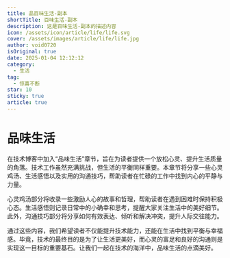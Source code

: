 ```yaml
---
title: 品百味生活-副本
shortTitle: 百味生活-副本
description: 这是百味生活-副本的描述内容
icon: /assets/icon/article/life/life.svg
cover: /assets/images/article/life/life.jpg
author: void0720
isOriginal: true
date: 2025-01-04 12:12:12
category:
  - 生活
tag:
  - 惊喜不断
star: 10
sticky: true
article: true
---
```

# 品味生活
在技术博客中加入“品味生活”章节，旨在为读者提供一个放松心灵、提升生活质量的角落。技术工作虽然充满挑战，但生活的平衡同样重要。本章节将分享一些心灵鸡汤、生活感悟以及实用的沟通技巧，帮助读者在忙碌的工作中找到内心的平静与力量。

心灵鸡汤部分将收录一些激励人心的故事和哲理，帮助读者在遇到困难时保持积极心态。生活感悟则记录日常中的小确幸和思考，提醒大家关注生活中的美好细节。此外，沟通技巧部分将分享如何有效表达、倾听和解决冲突，提升人际交往能力。

通过这些内容，我们希望读者不仅能提升技术能力，还能在生活中找到平衡与幸福感。毕竟，技术的最终目的是为了让生活更美好，而心灵的富足和良好的沟通则是实现这一目标的重要基石。让我们一起在技术的海洋中，品味生活的点滴美好。